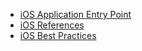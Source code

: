 - [iOS Application Entry Point](https://ihormyroniuk.github.io/iOS/ApplicationEntryPoint)
- [iOS References](https://ihormyroniuk.github.io/References)
- [iOS Best Practices](https://ihormyroniuk.github.io/BestPractices)